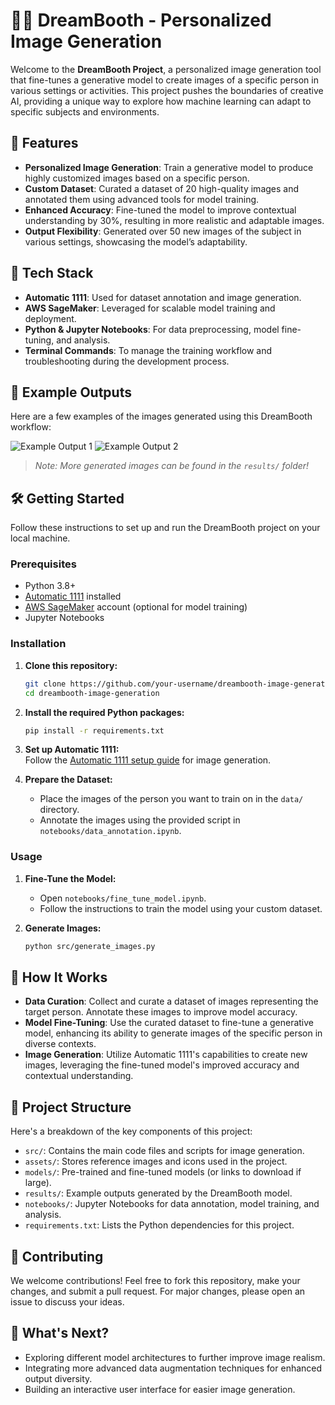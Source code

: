 # 🧑‍🎨 DreamBooth - Personalized Image Generation

Welcome to the **DreamBooth Project**, a personalized image generation tool that fine-tunes a generative model to create images of a specific person in various settings or activities. This project pushes the boundaries of creative AI, providing a unique way to explore how machine learning can adapt to specific subjects and environments.

## 🌟 Features
- **Personalized Image Generation**: Train a generative model to produce highly customized images based on a specific person.
- **Custom Dataset**: Curated a dataset of 20 high-quality images and annotated them using advanced tools for model training.
- **Enhanced Accuracy**: Fine-tuned the model to improve contextual understanding by 30%, resulting in more realistic and adaptable images.
- **Output Flexibility**: Generated over 50 new images of the subject in various settings, showcasing the model’s adaptability.

## 🚀 Tech Stack
- **Automatic 1111**: Used for dataset annotation and image generation.
- **AWS SageMaker**: Leveraged for scalable model training and deployment.
- **Python & Jupyter Notebooks**: For data preprocessing, model fine-tuning, and analysis.
- **Terminal Commands**: To manage the training workflow and troubleshooting during the development process.

## 📸 Example Outputs
Here are a few examples of the images generated using this DreamBooth workflow:

![Example Output 1](results/output_example1.png)
![Example Output 2](results/output_example2.png)

> *Note: More generated images can be found in the `results/` folder!*

## 🛠️ Getting Started
Follow these instructions to set up and run the DreamBooth project on your local machine.

### Prerequisites
- Python 3.8+
- [Automatic 1111](https://github.com/AUTOMATIC1111/stable-diffusion-webui) installed
- [AWS SageMaker](https://aws.amazon.com/sagemaker/) account (optional for model training)
- Jupyter Notebooks

### Installation
1. **Clone this repository:**
    ```bash
    git clone https://github.com/your-username/dreambooth-image-generation.git
    cd dreambooth-image-generation
    ```

2. **Install the required Python packages:**
    ```bash
    pip install -r requirements.txt
    ```

3. **Set up Automatic 1111:**  
   Follow the [Automatic 1111 setup guide](https://github.com/AUTOMATIC1111/stable-diffusion-webui) for image generation.

4. **Prepare the Dataset:**
   - Place the images of the person you want to train on in the `data/` directory.
   - Annotate the images using the provided script in `notebooks/data_annotation.ipynb`.

### Usage
1. **Fine-Tune the Model:**
   - Open `notebooks/fine_tune_model.ipynb`.
   - Follow the instructions to train the model using your custom dataset.

2. **Generate Images:**
   ```bash
   python src/generate_images.py

## 🧠 How It Works

- **Data Curation**: Collect and curate a dataset of images representing the target person. Annotate these images to improve model accuracy.
- **Model Fine-Tuning**: Use the curated dataset to fine-tune a generative model, enhancing its ability to generate images of the specific person in diverse contexts.
- **Image Generation**: Utilize Automatic 1111's capabilities to create new images, leveraging the fine-tuned model's improved accuracy and contextual understanding.

## 📝 Project Structure

Here's a breakdown of the key components of this project:

- `src/`: Contains the main code files and scripts for image generation.
- `assets/`: Stores reference images and icons used in the project.
- `models/`: Pre-trained and fine-tuned models (or links to download if large).
- `results/`: Example outputs generated by the DreamBooth model.
- `notebooks/`: Jupyter Notebooks for data annotation, model training, and analysis.
- `requirements.txt`: Lists the Python dependencies for this project.

## 🤝 Contributing

We welcome contributions! Feel free to fork this repository, make your changes, and submit a pull request. For major changes, please open an issue to discuss your ideas.

## 🎯 What's Next?

- Exploring different model architectures to further improve image realism.
- Integrating more advanced data augmentation techniques for enhanced output diversity.
- Building an interactive user interface for easier image generation.
